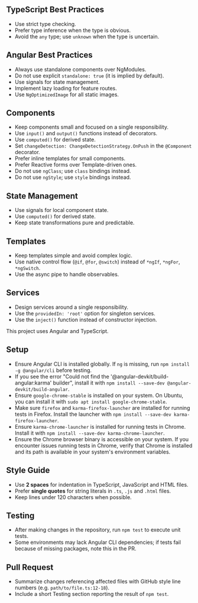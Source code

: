 ## TypeScript Best Practices
- Use strict type checking.
- Prefer type inference when the type is obvious.
- Avoid the `any` type; use `unknown` when the type is uncertain.

## Angular Best Practices
- Always use standalone components over NgModules.
- Do not use explicit `standalone: true` (it is implied by default).
- Use signals for state management.
- Implement lazy loading for feature routes.
- Use `NgOptimizedImage` for all static images.

## Components
- Keep components small and focused on a single responsibility.
- Use `input()` and `output()` functions instead of decorators.
- Use `computed()` for derived state.
- Set `changeDetection: ChangeDetectionStrategy.OnPush` in the `@Component` decorator.
- Prefer inline templates for small components.
- Prefer Reactive forms over Template-driven ones.
- Do not use `ngClass`; use `class` bindings instead.
- Do not use `ngStyle`; use `style` bindings instead.

## State Management
- Use signals for local component state.
- Use `computed()` for derived state.
- Keep state transformations pure and predictable.

## Templates
- Keep templates simple and avoid complex logic.
- Use native control flow (`@if`, `@for`, `@switch`) instead of `*ngIf`, `*ngFor`, `*ngSwitch`.
- Use the async pipe to handle observables.

## Services
- Design services around a single responsibility.
- Use the `providedIn: 'root'` option for singleton services.
- Use the `inject()` function instead of constructor injection.


This project uses Angular and TypeScript.

## Setup
- Ensure Angular CLI is installed globally. If `ng` is missing, run `npm install -g @angular/cli` before testing.
- If you see the error "Could not find the '@angular-devkit/build-angular:karma' builder", install it with `npm install --save-dev @angular-devkit/build-angular`.
- Ensure `google-chrome-stable` is installed on your system. On Ubuntu, you can install it with `sudo apt install google-chrome-stable`.
- Make sure `firefox` and `karma-firefox-launcher` are installed for running tests in Firefox. Install the launcher with `npm install --save-dev karma-firefox-launcher`.
- Ensure `karma-chrome-launcher` is installed for running tests in Chrome. Install it with `npm install --save-dev karma-chrome-launcher`.
- Ensure the Chrome browser binary is accessible on your system. If you encounter issues running tests in Chrome, verify that Chrome is installed and its path is available in your system's environment variables.

## Style Guide
- Use **2 spaces** for indentation in TypeScript, JavaScript and HTML files.
- Prefer **single quotes** for string literals in `.ts`, `.js` and `.html` files.
- Keep lines under 120 characters when possible.

## Testing
- After making changes in the repository, run `npm test` to execute unit tests.
- Some environments may lack Angular CLI dependencies; if tests fail because of missing packages, note this in the PR.

## Pull Request
- Summarize changes referencing affected files with GitHub style line numbers (e.g. `path/to/file.ts:12-18`).
- Include a short Testing section reporting the result of `npm test`.
